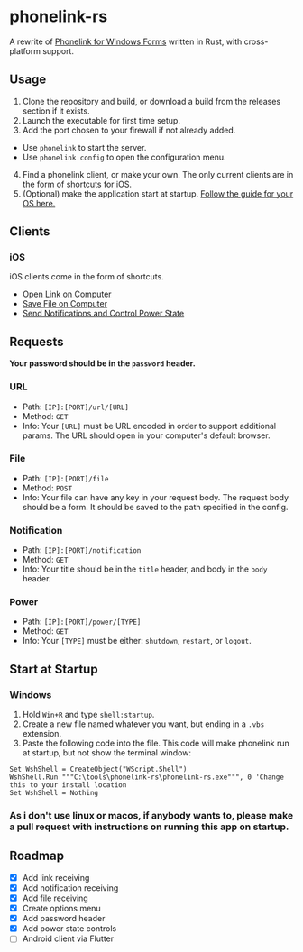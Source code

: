 # phonelink-rs

A rewrite of [Phonelink for Windows Forms](https://github.com/ahsan-a/PhoneLink) written in Rust, with cross-platform support.

## Usage

1. Clone the repository and build, or download a build from the releases section if it exists.
2. Launch the executable for first time setup.
3. Add the port chosen to your firewall if not already added.

-   Use `phonelink` to start the server.
-   Use `phonelink config` to open the configuration menu.

4. Find a phonelink client, or make your own. The only current clients are in the form of shortcuts for iOS.
5. (Optional) make the application start at startup. [Follow the guide for your OS here.](#start-at-startup)

## Clients

### iOS

iOS clients come in the form of shortcuts.

-   [Open Link on Computer](https://www.icloud.com/shortcuts/a0e63f690ddc468ba9e363f4c3bae669)
-   [Save File on Computer](https://www.icloud.com/shortcuts/88d907f585b4420ebd02058f145391f8)
-   [Send Notifications and Control Power State](https://www.icloud.com/shortcuts/2eda97199e7942a5a7a9835a5d9d3a18)

## Requests

**Your password should be in the `password` header.**

### URL

-   Path: `[IP]:[PORT]/url/[URL]`
-   Method: `GET`
-   Info: Your `[URL]` must be URL encoded in order to support additional params. The URL should open in your computer's default browser.

### File

-   Path: `[IP]:[PORT]/file`
-   Method: `POST`
-   Info: Your file can have any key in your request body. The request body should be a form. It should be saved to the path specified in the config.

### Notification

-   Path: `[IP]:[PORT]/notification`
-   Method: `GET`
-   Info: Your title should be in the `title` header, and body in the `body` header.

### Power

-   Path: `[IP]:[PORT]/power/[TYPE]`
-   Method: `GET`
-   Info: Your `[TYPE]` must be either: `shutdown`, `restart`, or `logout`.

## Start at Startup

### Windows

1. Hold `Win+R` and type `shell:startup`.
2. Create a new file named whatever you want, but ending in a `.vbs` extension.
3. Paste the following code into the file. This code will make phonelink run at startup, but not show the terminal window:

```vbs
Set WshShell = CreateObject("WScript.Shell")
WshShell.Run """C:\tools\phonelink-rs\phonelink-rs.exe""", 0 'Change this to your install location
Set WshShell = Nothing
```

### As i don't use linux or macos, if anybody wants to, please make a pull request with instructions on running this app on startup.

## Roadmap

-   [x] Add link receiving
-   [x] Add notification receiving
-   [x] Add file receiving
-   [x] Create options menu
-   [x] Add password header
-   [x] Add power state controls
-   [ ] Android client via Flutter
